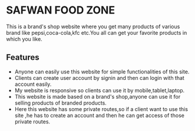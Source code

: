 # SAFWAN FOOD ZONE

This is a brand's shop website where you get many products of various brand like pepsi,coca-cola,kfc etc.You all can get your favorite products in which you like.




## Features

 - Anyone can easily use this website for simple functionalities of this site.
 - Clients can create user account by signin and then can login with that account easily.
 - My website is responsive so clients can use it by mobile,tablet,laptop.
 - This website is made based on a brand's shop,anyone can use it for selling products of branded products.
 - Here this website has some private routes,so if a client want to use this site ,he has to create an account and then he can get access of those private routes.
